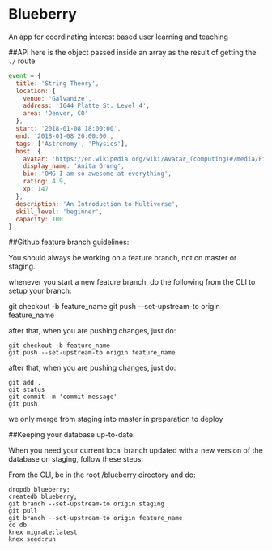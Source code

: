 # Blueberry
An app for coordinating interest based user learning and teaching

##API
here is the object passed inside an array as the result of getting the `./` route
```js
event = {
  title: 'String Theory',
  location: {
    venue: 'Galvanize',
    address: '1644 Platte St. Level 4',
    area: 'Denver, CO'
  },
  start: '2018-01-08 18:00:00',
  end: '2018-01-08 20:00:00',
  tags: ['Astronomy', 'Physics'],
  host: {
    avatar: 'https://en.wikipedia.org/wiki/Avatar_(computing)#/media/File:Avatar_girl_face.png',
    display_name: 'Anita Grung',
    bio: 'OMG I am so awesome at everything',
    rating: 4.9,
    xp: 147
  },
  description: 'An Introduction to Multiverse',
  skill_level: 'beginner',
  capacity: 100
}
```

##Github feature branch guidelines:

You should always be working on a feature branch, not on master or staging.

whenever you start a new feature branch, do the following from the CLI to setup your branch:

git checkout -b feature_name
git push --set-upstream-to origin feature_name

after that, when you are pushing changes, just do:

```
git checkout -b feature_name
git push --set-upstream-to origin feature_name
```

after that, when you are pushing changes, just do:
```
git add .
git status
git commit -m 'commit message'
git push
```

we only merge from staging into master in preparation to deploy

##Keeping your database up-to-date:

When you need your current local branch updated with a new version of the database on staging, follow these steps:

From the CLI, be in the root /blueberry directory and do:

```
dropdb blueberry;
createdb blueberry;
git branch --set-upstream-to origin staging
git pull
git branch --set-upstream-to origin feature_name
cd db
knex migrate:latest
knex seed:run
```
